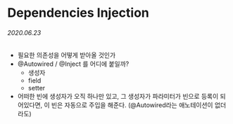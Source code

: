 # **D**ependencies **I**njection

###### 2020.06.23

- 필요한 의존성을 어떻게 받아올 것인가
- @Autowired / @Inject 를 어디에 붙일까?
  - 생성자
  - field
  - setter
- 어떠한 빈에 생성자가 오직 하나만 있고, 그 생성자가 파라미터가 빈으로 등록이 되어있다면, 이 빈은 자동으로 주입을 해준다. (@Autowired라는 애노테이션이 없더라도)